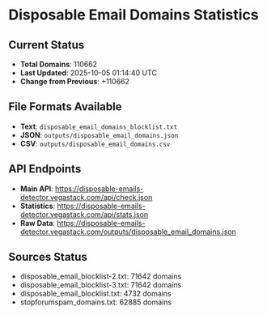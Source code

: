 # Disposable Email Domains Statistics

## Current Status
- **Total Domains**: 110662
- **Last Updated**: 2025-10-05 01:14:40 UTC
- **Change from Previous**: +110662

## File Formats Available
- **Text**: `disposable_email_domains_blocklist.txt`
- **JSON**: `outputs/disposable_email_domains.json`
- **CSV**: `outputs/disposable_email_domains.csv`

## API Endpoints
- **Main API**: https://disposable-emails-detector.vegastack.com/api/check.json
- **Statistics**: https://disposable-emails-detector.vegastack.com/api/stats.json
- **Raw Data**: https://disposable-emails-detector.vegastack.com/outputs/disposable_email_domains.json

## Sources Status
- disposable_email_blocklist-2.txt: 71642 domains
- disposable_email_blocklist-3.txt: 71642 domains
- disposable_email_blocklist.txt: 4732 domains
- stopforumspam_domains.txt: 62885 domains

